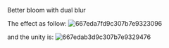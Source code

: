 Better bloom with dual blur

The effect as follow:
![667eda7fd9c307b7e9323096](https://github.com/user-attachments/assets/d6827c4a-f7c6-44e2-b53e-ac9abef3791f)


and the unity is:
![667edab3d9c307b7e9329476](https://github.com/user-attachments/assets/49b028c3-79d6-4449-9bd6-45cb4dee4253)

